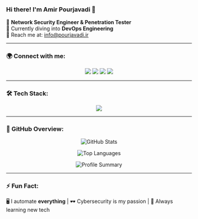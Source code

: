 ### Hi there! I'm Amir Pourjavadi 👋

🚀 **Network Security Engineer & Penetration Tester**  
📖 Currently diving into **DevOps Engineering**  
📩 Reach me at: [info@pourjavadi.ir](mailto:info@pourjavadi.ir)

---

### 🌍 Connect with me:
<p align="center">
  <a href="https://instagram.com/amirftx"><img src="https://img.shields.io/badge/Instagram-%23E4405F.svg?&style=for-the-badge&logo=instagram&logoColor=white" /></a>
  <a href="https://twitter.com/pourjavadi"><img src="https://img.shields.io/badge/Twitter-%231DA1F2.svg?&style=for-the-badge&logo=twitter&logoColor=white" /></a>
  <a href="https://t.me/AmirFTX"><img src="https://img.shields.io/badge/Telegram-%2326A5E4.svg?&style=for-the-badge&logo=telegram&logoColor=white" /></a>
  <a href="https://www.linkedin.com/in/pourjavadi"><img src="https://img.shields.io/badge/LinkedIn-%230077B5.svg?&style=for-the-badge&logo=linkedin&logoColor=white" /></a>
</p>

---

### 🛠 Tech Stack:
<p align="center">
  <img src="https://skillicons.dev/icons?i=linux,git,docker,nginx,react,tailwind,nestjs,postgres,mongodb,python,bash,go,flutter,java,kotlin,arduino" />
</p>

---

### 🚀 GitHub Overview:
<p align="center">
  <img src="https://github-readme-stats.vercel.app/api?username=pourjavadi&show_icons=true&theme=tokyonight&hide_border=true&count_private=true" alt="GitHub Stats" />
</p>

<p align="center">
  <img src="https://github-readme-stats.vercel.app/api/top-langs/?username=pourjavadi&layout=compact&theme=tokyonight&hide_border=true" alt="Top Languages" />
</p>

<p align="center">
  <img src="https://github-profile-summary-cards.vercel.app/api/cards/profile-details?username=pourjavadi&theme=tokyonight" alt="Profile Summary" />
</p>

---

### ⚡ Fun Fact:
🖥️ I automate **everything** | 🕶️ Cybersecurity is my passion | 🌱 Always learning new tech
